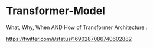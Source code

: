 # Transformer-Model


What, Why, When AND How of Transformer Architecture :


https://twitter.com/i/status/1690287086740602882
